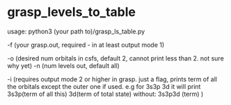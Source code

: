 # grasp_levels_to_table
usage: python3 (your path to)/grasp_ls_table.py 

-f (your grasp.out, required - in at least output mode 1)

 -o (desired num orbitals in csfs, default 2, cannot print less than 2. not sure why yet) 
-n (num levels out, default all) 

-i (requires output mode 2 or higher in grasp. just a flag, prints term of all the orbitals except the outer one if used. e.g for 3s3p 3d it will print 3s3p(term of all this) 3d(term of total state) without: 3s3p3d (term) )

